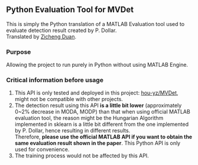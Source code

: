 ## Python Evaluation Tool for MVDet

This is simply the Python translation of a MATLAB Evaluation tool used to evaluate detection result created by P. Dollar.  
Translated by [Zicheng Duan](https://github.com/ZichengDuan).  

### Purpose
   Allowing the project to run purely in Python without using MATLAB Engine.  
   

### Critical information before usage
   1. This API is only tested and deployed in this project: [hou-yz/MVDet](https://github.com/hou-yz/MVDet), might not be compatible with other projects.
   2. The detection result using this API **is a little bit lower** (approximately 0~2% decrease in MODA, MODP) than that when using official MATLAB evaluation tool, the reason might be the Hungarian Algorithm implemented in sklearn is a little bit different from the one implemented by P. Dollar, hence resulting in different results.   
   Therefore, **please use the official MATLAB API if you want to obtain the same evaluation result shown in the paper**. This Python API is only used for convenience.
   3. The training process would not be affected by this API.
